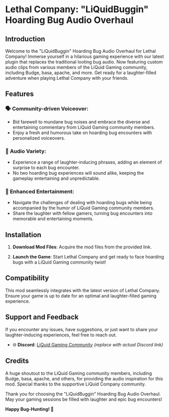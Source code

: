 # Lethal Company: "LiQuidBuggin" Hoarding Bug Audio Overhaul

## Introduction

Welcome to the "LiQuidBuggin" Hoarding Bug Audio Overhaul for Lethal Company! Immerse yourself in a hilarious gaming experience with our latest plugin that replaces the traditional looting bug audio. Now featuring custom audio clips from various members of the LiQuid Gaming community, including Budge, basa, apache, and more. Get ready for a laughter-filled adventure when playing Lethal Company with your friends.

## Features

### 🗣️ **Community-driven Voiceover**:

- Bid farewell to mundane bug noises and embrace the diverse and entertaining commentary from LiQuid Gaming community members.
- Enjoy a fresh and humorous take on hoarding bug encounters with personalized voiceovers.

### 🎉 **Audio Variety**:

- Experience a range of laughter-inducing phrases, adding an element of surprise to each bug encounter.
- No two hoarding bug experiences will sound alike, keeping the gameplay entertaining and unpredictable.

### 🤣 **Enhanced Entertainment**:

- Navigate the challenges of dealing with hoarding bugs while being accompanied by the humor of LiQuid Gaming community members.
- Share the laughter with fellow gamers, turning bug encounters into memorable and entertaining moments.

## Installation

1. **Download Mod Files**: Acquire the mod files from the provided link.

2. **Launch the Game**: Start Lethal Company and get ready to face hoarding bugs with a LiQuid Gaming community twist!

## Compatibility

This mod seamlessly integrates with the latest version of Lethal Company. Ensure your game is up to date for an optimal and laughter-filled gaming experience.

## Support and Feedback

If you encounter any issues, have suggestions, or just want to share your laughter-inducing experiences, feel free to reach out.

- 🌐 **Discord**: [LiQuid Gaming Community](#) *(replace with actual Discord link)*

## Credits

A huge shoutout to the LiQuid Gaming community members, including Budge, basa, apache, and others, for providing the audio inspiration for this mod. Special thanks to the supportive LiQuid Company community.

Thank you for choosing the "LiQuidBuggin" Hoarding Bug Audio Overhaul. May your gaming sessions be filled with laughter and epic bug encounters!

**Happy Bug-Hunting! 🐜**